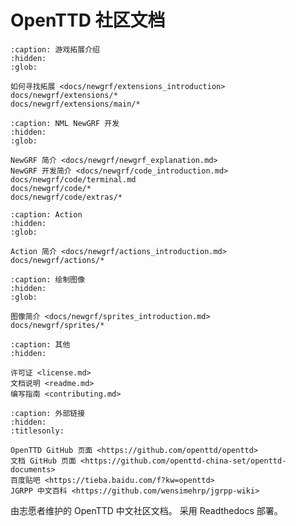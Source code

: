 # OpenTTD 社区文档

```{toctree}
:caption: 游戏拓展介绍
:hidden:
:glob:

如何寻找拓展 <docs/newgrf/extensions_introduction>
docs/newgrf/extensions/*
docs/newgrf/extensions/main/*
```

```{toctree}
:caption: NML NewGRF 开发
:hidden:
:glob:

NewGRF 简介 <docs/newgrf/newgrf_explanation.md>
NewGRF 开发简介 <docs/newgrf/code_introduction.md>
docs/newgrf/code/terminal.md
docs/newgrf/code/*
docs/newgrf/code/extras/*
```

```{toctree}
:caption: Action
:hidden:
:glob:

Action 简介 <docs/newgrf/actions_introduction.md>
docs/newgrf/actions/*
```

```{toctree}
:caption: 绘制图像
:hidden:
:glob:

图像简介 <docs/newgrf/sprites_introduction.md>
docs/newgrf/sprites/*
```

```{toctree}
:caption: 其他
:hidden:

许可证 <license.md>
文档说明 <readme.md>
编写指南 <contributing.md>
```

```{toctree}
:caption: 外部链接
:hidden:
:titlesonly:

OpenTTD GitHub 页面 <https://github.com/openttd/openttd>
文档 GitHub 页面 <https://github.com/openttd-china-set/openttd-documents>
百度贴吧 <https://tieba.baidu.com/f?kw=openttd>
JGRPP 中文百科 <https://github.com/wensimehrp/jgrpp-wiki>
```

由志愿者维护的 OpenTTD 中文社区文档。
采用 Readthedocs 部署。
